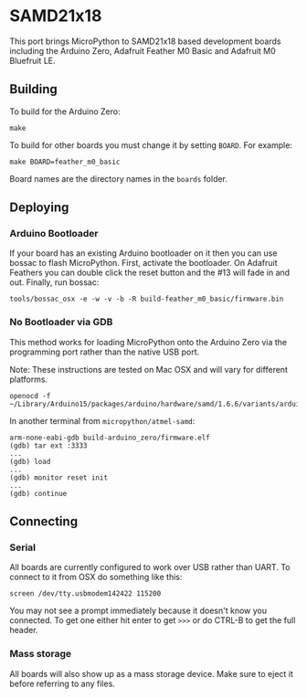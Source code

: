 # SAMD21x18

This port brings MicroPython to SAMD21x18 based development boards including the
Arduino Zero, Adafruit Feather M0 Basic and Adafruit M0 Bluefruit LE.

## Building

To build for the Arduino Zero:

    make

To build for other boards you must change it by setting `BOARD`. For example:

    make BOARD=feather_m0_basic

Board names are the directory names in the `boards` folder.

## Deploying

### Arduino Bootloader
If your board has an existing Arduino bootloader on it then you can use bossac
to flash MicroPython. First, activate the bootloader. On Adafruit Feathers you
can double click the reset button and the #13 will fade in and out. Finally,
run bossac:

    tools/bossac_osx -e -w -v -b -R build-feather_m0_basic/firmware.bin

### No Bootloader via GDB
This method works for loading MicroPython onto the Arduino Zero via the
programming port rather than the native USB port.

Note: These instructions are tested on Mac OSX and will vary for different
platforms.

    openocd -f ~/Library/Arduino15/packages/arduino/hardware/samd/1.6.6/variants/arduino_zero/openocd_scripts/arduino_zero.cfg

In another terminal from `micropython/atmel-samd`:

    arm-none-eabi-gdb build-arduino_zero/firmware.elf
    (gdb) tar ext :3333
    ...
    (gdb) load
    ...
    (gdb) monitor reset init
    ...
    (gdb) continue

## Connecting

### Serial

All boards are currently configured to work over USB rather than UART. To
connect to it from OSX do something like this:

    screen /dev/tty.usbmodem142422 115200

You may not see a prompt immediately because it doesn't know you connected. To
get one either hit enter to get `>>>` or do CTRL-B to get the full header.

### Mass storage

All boards will also show up as a mass storage device. Make sure to eject it
before referring to any files.
